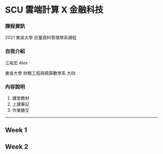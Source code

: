# SCU 雲端計算 X 金融科技
### 課程資訊
2021 東吳大學 巨量資料管理學系課程



### 自我介紹
江祐宏 Alex

東吳大學 財務工程與精算數學系 大四

### 內容說明

1. 課堂教材
2. 上課筆記
3. 作業繳交

---

## Week 1




## Week 2




